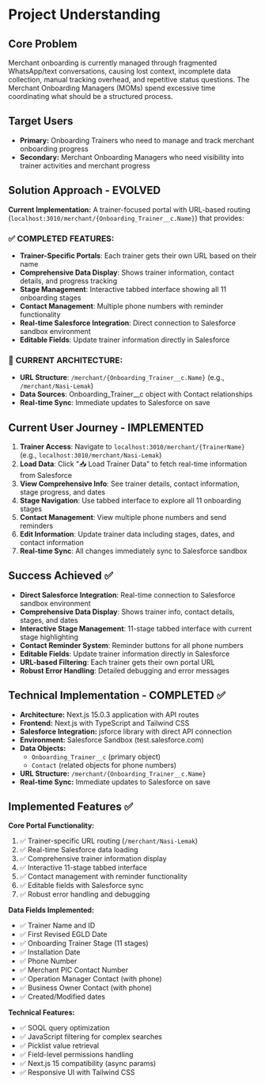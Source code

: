 # Project Understanding

## Core Problem
Merchant onboarding is currently managed through fragmented WhatsApp/text conversations, causing lost context, incomplete data collection, manual tracking overhead, and repetitive status questions. The Merchant Onboarding Managers (MOMs) spend excessive time coordinating what should be a structured process.

## Target Users
- **Primary:** Onboarding Trainers who need to manage and track merchant onboarding progress
- **Secondary:** Merchant Onboarding Managers who need visibility into trainer activities and merchant progress

## Solution Approach - EVOLVED
**Current Implementation:** A trainer-focused portal with URL-based routing (`localhost:3010/merchant/{Onboarding_Trainer__c.Name}`) that provides:

### ✅ **COMPLETED FEATURES:**
- **Trainer-Specific Portals**: Each trainer gets their own URL based on their name
- **Comprehensive Data Display**: Shows trainer information, contact details, and progress tracking
- **Stage Management**: Interactive tabbed interface showing all 11 onboarding stages
- **Contact Management**: Multiple phone numbers with reminder functionality
- **Real-time Salesforce Integration**: Direct connection to Salesforce sandbox environment
- **Editable Fields**: Update trainer information directly in Salesforce

### 🎯 **CURRENT ARCHITECTURE:**
- **URL Structure**: `/merchant/{Onboarding_Trainer__c.Name}` (e.g., `/merchant/Nasi-Lemak`)
- **Data Sources**: Onboarding_Trainer__c object with Contact relationships
- **Real-time Sync**: Immediate updates to Salesforce on save

## Current User Journey - IMPLEMENTED
1. **Trainer Access**: Navigate to `localhost:3010/merchant/{TrainerName}` (e.g., `localhost:3010/merchant/Nasi-Lemak`)
2. **Load Data**: Click "📥 Load Trainer Data" to fetch real-time information from Salesforce
3. **View Comprehensive Info**: See trainer details, contact information, stage progress, and dates
4. **Stage Navigation**: Use tabbed interface to explore all 11 onboarding stages
5. **Contact Management**: View multiple phone numbers and send reminders
6. **Edit Information**: Update trainer data including stages, dates, and contact information
7. **Real-time Sync**: All changes immediately sync to Salesforce sandbox

## Success Achieved ✅
- **Direct Salesforce Integration**: Real-time connection to Salesforce sandbox environment
- **Comprehensive Data Display**: Shows trainer info, contact details, stages, and dates
- **Interactive Stage Management**: 11-stage tabbed interface with current stage highlighting
- **Contact Reminder System**: Reminder buttons for all phone numbers
- **Editable Fields**: Update trainer information directly in Salesforce
- **URL-based Filtering**: Each trainer gets their own portal URL
- **Robust Error Handling**: Detailed debugging and error messages

## Technical Implementation - COMPLETED ✅
- **Architecture:** Next.js 15.0.3 application with API routes
- **Frontend:** Next.js with TypeScript and Tailwind CSS
- **Salesforce Integration:** jsforce library with direct API connection
- **Environment:** Salesforce Sandbox (test.salesforce.com)
- **Data Objects:**
  - `Onboarding_Trainer__c` (primary object)
  - `Contact` (related objects for phone numbers)
- **URL Structure:** `/merchant/{Onboarding_Trainer__c.Name}`
- **Real-time Sync:** Immediate updates to Salesforce on save

## Implemented Features ✅
**Core Portal Functionality:**
1. ✅ Trainer-specific URL routing (`/merchant/Nasi-Lemak`)
2. ✅ Real-time Salesforce data loading
3. ✅ Comprehensive trainer information display
4. ✅ Interactive 11-stage tabbed interface
5. ✅ Contact management with reminder functionality
6. ✅ Editable fields with Salesforce sync
7. ✅ Robust error handling and debugging

**Data Fields Implemented:**
- ✅ Trainer Name and ID
- ✅ First Revised EGLD Date
- ✅ Onboarding Trainer Stage (11 stages)
- ✅ Installation Date
- ✅ Phone Number
- ✅ Merchant PIC Contact Number
- ✅ Operation Manager Contact (with phone)
- ✅ Business Owner Contact (with phone)
- ✅ Created/Modified dates

**Technical Features:**
- ✅ SOQL query optimization
- ✅ JavaScript filtering for complex searches
- ✅ Picklist value retrieval
- ✅ Field-level permissions handling
- ✅ Next.js 15 compatibility (async params)
- ✅ Responsive UI with Tailwind CSS